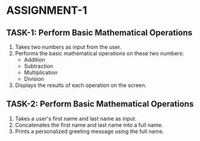 # ASSIGNMENT-1
## TASK-1: Perform Basic Mathematical Operations
1. Takes two numbers as input from the user.
2. Performs the basic mathematical operations on these two numbers:
     - Addition
     - Subtraction
     - Multiplication
     - Division
4. Displays the results of each operation on the screen.

## TASK-2: Perform Basic Mathematical Operations
1. Takes a user's first name and last name as input.
2. Concatenates the first name and last name into a full name.
3. Prints a personalized greeting message using the full name.
